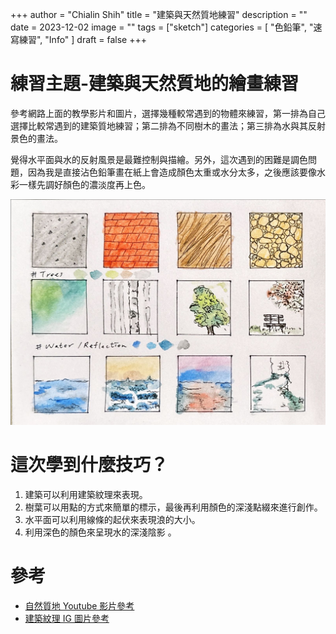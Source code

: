 +++
author = "Chialin Shih"
title = "建築與天然質地練習"
description = ""
date = 2023-12-02
image = ""
tags = ["sketch"]
categories = [ "色鉛筆", "速寫練習", "Info" ]
draft = false
+++

# 練習主題-建築與天然質地的繪畫練習

參考網路上面的教學影片和圖片，選擇幾種較常遇到的物體來練習，第一排為自己選擇比較常遇到的建築質地練習；第二排為不同樹木的畫法；第三排為水與其反射景色的畫法。

覺得水平面與水的反射風景是最難控制與描繪。另外，這次遇到的困難是調色問題，因為我是直接沾色鉛筆畫在紙上會造成顏色太重或水分太多，之後應該要像水彩一樣先調好顏色的濃淡度再上色。

![Textures](draw-textures.jpg)

# 這次學到什麼技巧？

1. 建築可以利用建築紋理來表現。
2. 樹葉可以用點的方式來簡單的標示，最後再利用顏色的深淺點綴來進行創作。
3. 水平面可以利用線條的起伏來表現浪的大小。
4. 利用深色的顏色來呈現水的深淺陰影 。

# 參考

- [自然質地 Youtube 影片參考](https://youtu.be/Sbr5Riq0K6w?si=q53MuuWsLsWeodZX)
- [建築紋理 IG 圖片參考](https://www.instagram.com/p/CyVymjEt9BJ/?igshid=MzRlODBiNWFlZA==)